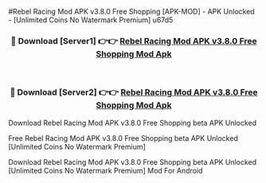 #Rebel Racing Mod APK v3.8.0 Free Shopping [APK-MOD] - APK Unlocked - [Unlimited Coins No Watermark Premium] u67d5



<div align="center">

<h3>🔴 Download [Server1] 👉👉 <a href="https://momento.my/?title=Rebel_Racing_Mod_APK_v3.8.0_Free_Shopping">Rebel Racing Mod APK v3.8.0 Free Shopping Mod Apk</a></h3><br>

<h3>🔴 Download [Server2] 👉👉 <a href="https://momento.my/?title=Rebel_Racing_Mod_APK_v3.8.0_Free_Shopping">Rebel Racing Mod APK v3.8.0 Free Shopping Mod Apk</a></h3>
</div>



Download Rebel Racing Mod APK v3.8.0 Free Shopping beta APK Unlocked

Free Rebel Racing Mod APK v3.8.0 Free Shopping beta APK Unlocked [Unlimited Coins No Watermark Premium]

Download Rebel Racing Mod APK v3.8.0 Free Shopping beta APK Unlocked [Unlimited Coins No Watermark Premium] Mod For Android
